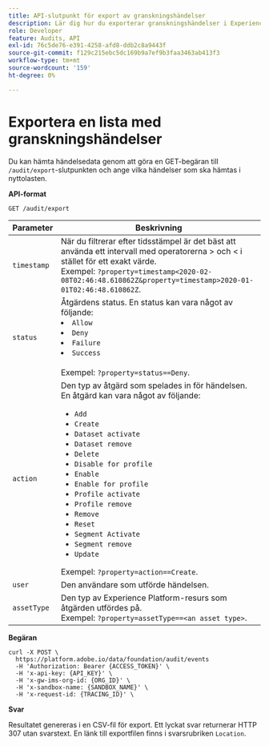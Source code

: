 ```yaml
---
title: API-slutpunkt för export av granskningshändelser
description: Lär dig hur du exporterar granskningshändelser i Experience Platform med API:t för granskningsfråga.
role: Developer
feature: Audits, API
exl-id: 76c5de76-e391-4258-afd8-ddb2c8a9443f
source-git-commit: f129c215ebc5dc169b9a7ef9b3faa3463ab413f3
workflow-type: tm+mt
source-wordcount: '159'
ht-degree: 0%

---
```


# Exportera en lista med granskningshändelser

Du kan hämta händelsedata genom att göra en GET-begäran till `/audit/export`-slutpunkten och ange vilka händelser som ska hämtas i nyttolasten.

**API-format**

```http
GET /audit/export
```

| Parameter | Beskrivning |
| --------- | ----------- |
| `timestamp` | När du filtrerar efter tidsstämpel är det bäst att använda ett intervall med operatorerna > och &lt; i stället för ett exakt värde. <br/>Exempel: `?property=timestamp<2020-02-08T02:46:48.610862Z&property=timestamp>2020-01-01T02:46:48.610862Z`. |
| `status` | Åtgärdens status. En status kan vara något av följande: </li><li>`Allow` </li><li>`Deny` </li><li>`Failure` </li><li>`Success` </li></ul><br/>Exempel: `?property=status==Deny`. |
| `action` | Den typ av åtgärd som spelades in för händelsen. En åtgärd kan vara något av följande: <ul><li>`Add` </li><li>`Create` </li><li>`Dataset activate` </li><li>`Dataset remove` </li><li>`Delete` </li><li>`Disable for profile` </li><li>`Enable` </li><li>`Enable for profile` </li><li>`Profile activate` </li><li>`Profile remove` </li><li>`Remove` </li><li>`Reset` </li><li>`Segment Activate` </li><li>`Segment remove` </li><li>`Update` </li></ul> Exempel: `?property=action==Create`. |
| `user` | Den användare som utförde händelsen. |
| `assetType` | Den typ av Experience Platform-resurs som åtgärden utfördes på. <br/>Exempel: `?property=assetType==<an asset type>`. |

**Begäran**

```shell
curl -X POST \
  https://platform.adobe.io/data/foundation/audit/events
  -H 'Authorization: Bearer {ACCESS_TOKEN}' \
  -H 'x-api-key: {API_KEY}' \
  -H 'x-gw-ims-org-id: {ORG_ID}' \
  -H 'x-sandbox-name: {SANDBOX_NAME}' \
  -H 'x-request-id: {TRACING_ID}' \
```

**Svar**

Resultatet genereras i en CSV-fil för export. Ett lyckat svar returnerar HTTP 307 utan svarstext. En länk till exportfilen finns i svarsrubriken `Location`.
